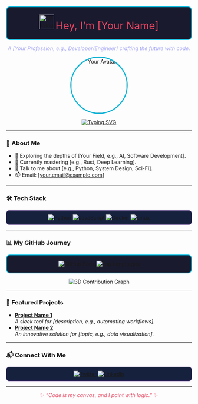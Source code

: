 
<p align="center" style="background-color: #1A1A2E; padding: 20px; border-radius: 10px; border: 2px solid #00B4D8;">
  <img src="https://media.giphy.com/media/hvRJCLFzcasrR4ia7z/giphy.gif" width="40" alt="Waving Hand"/> 
  <span style="font-size: 28px; color: #E94560;">Hey, I’m [Your Name]</span>
</p>

<p align="center" style="color: #A5A6F6;">
  <em>A [Your Profession, e.g., Developer/Engineer] crafting the future with code.</em>
</p>

<p align="center">
  <img src="your-avatar-url-here" width="150" style="border-radius: 50%; border: 3px solid #00B4D8;" alt="Your Avatar"/>
</p>

<p align="center">
  <a href="https://readme-typing-svg.demolab.com"><img src="https://readme-typing-svg.demolab.com?font=Fira+Code&size=20&color=00B4D8¢er=true&vCenter=true&width=450&lines=Developer;Problem+Solver;Tech+Enthusiast" alt="Typing SVG"/></a>
</p>

---

### 🚀 About Me
- 🔭 Exploring the depths of [Your Field, e.g., AI, Software Development].
- 🌱 Currently mastering [e.g., Rust, Deep Learning].
- 💬 Talk to me about [e.g., Python, System Design, Sci-Fi].
- 📫 Email: [your.email@example.com]

---

### 🛠️ Tech Stack
<p align="center" style="background-color: #16213E; padding: 10px; border-radius: 8px; border: 1px solid #533483;">
  <img src="https://img.shields.io/badge/Python-3776AB?style=for-the-badge&logo=python&logoColor=white" alt="Python"/>
  <img src="https://img.shields.io/badge/JavaScript-F7DF1E?style=for-the-badge&logo=javascript&logoColor=black" alt="JavaScript"/>
  <img src="https://img.shields.io/badge/Docker-2496ED?style=for-the-badge&logo=docker&logoColor=white" alt="Docker"/>
  <img src="https://img.shields.io/badge/Linux-FCC624?style=for-the-badge&logo=linux&logoColor=black" alt="Linux"/>
</p>

---

### 📊 My GitHub Journey
<p align="center" style="background-color: #1A1A2E; padding: 15px; border-radius: 10px; border: 2px solid #00B4D8;">
  <img src="https://github-readme-stats.vercel.app/api?username=yourusername&show_icons=true&theme=dracula&hide_border=true" alt="GitHub Stats"/>
  <img src="https://github-readme-stats.vercel.app/api/top-langs/?username=yourusername&layout=compact&theme=dracula&hide_border=true" alt="Top Languages"/>
</p>

<p align="center">
  <img src="https://github-profile-3d-contrib.vercel.app/api?username=yourusername" alt="3D Contribution Graph"/>
</p>

---

### 🌟 Featured Projects
- **[Project Name 1](https://github.com/yourusername/project1)**  
  *A sleek tool for [description, e.g., automating workflows].*
- **[Project Name 2](https://github.com/yourusername/project2)**  
  *An innovative solution for [topic, e.g., data visualization].*

---

### 📬 Connect With Me
<p align="center" style="background-color: #16213E; padding: 10px; border-radius: 8px; border: 1px solid #533483;">
  <a href="https://twitter.com/yourhandle"><img src="https://img.shields.io/badge/Twitter-1DA1F2?style=for-the-badge&logo=twitter&logoColor=white" alt="Twitter"/></a>
  <a href="https://linkedin.com/in/yourprofile"><img src="https://img.shields.io/badge/LinkedIn-0A66C2?style=for-the-badge&logo=linkedin&logoColor=white" alt="LinkedIn"/></a>
</p>

---

<p align="center" style="color: #E94560;">
  ✨ <em>“Code is my canvas, and I paint with logic.”</em> ✨
</p>
